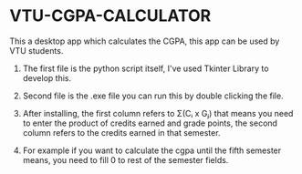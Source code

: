 # VTU-CGPA-CALCULATOR
This a desktop app which calculates the CGPA, this app can be used by VTU students.


1) The first file is the python script itself, I've used Tkinter Library to develop this.

2) Second file is the .exe file you can run this by double clicking the file.

3) After installing, the first column refers to Σ(Cᵢ x Gⱼ) that means you need to enter the product of credits earned and grade points, the second column refers to the credits earned in that semester.

4) For example if you want to calculate the cgpa until the fifth semester means, you need to fill 0 to rest of the semester fields.
